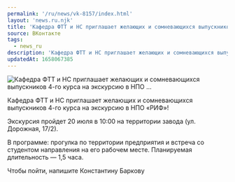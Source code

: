 ```yaml
---
permalink: '/ru/news/vk-8157/index.html'
layout: 'news.ru.njk'
title: 'Кафедра ФТТ и НС приглашает желающих и сомневающихся выпускников 4-го курса на экскурсию в НПО …'
source: ВКонтакте
tags:
  - news_ru
description: 'Кафедра ФТТ и НС приглашает желающих и сомневающихся выпускников 4-го курса на экскурсию в НПО …'
updatedAt: 1658067385
---
```

![Кафедра ФТТ и НС приглашает желающих и сомневающихся выпускников 4-го курса на экскурсию в НПО …](https://sun9-45.userapi.com/impg/V-dhQj1VgpjgZ79vYycp4fWayR7XmxfnwK9flQ/QOjUOBIK7jQ.jpg?size=700x500&quality=96&sign=814c17a749653b88dfaf6dc7c4ba1fae&c_uniq_tag=x7m26BumH5N70G95QOjRukxA4n6nrLP6OavZMQx_9FM&type=album)

Кафедра ФТТ и НС приглашает желающих и сомневающихся выпускников 4-го курса на экскурсию в НПО «РИФ»!

Экскурсия пройдет 20 июля в 10:00 на территории завода (ул. Дорожная, 17/2).

В программе: прогулка по территории предприятия и встреча со студентом направления на его рабочем месте. Планируемая длительность — 1,5 часа.

Чтобы пойти, напишите Константину Баркову
